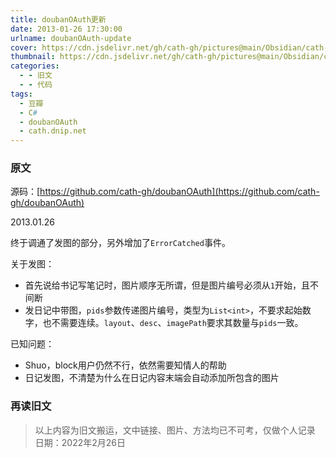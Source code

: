 ```yaml
---
title: doubanOAuth更新
date: 2013-01-26 17:30:00
urlname: doubanOAuth-update
cover: https://cdn.jsdelivr.net/gh/cath-gh/pictures@main/Obsidian/cath-gh.github.io/douban.webp
thumbnail: https://cdn.jsdelivr.net/gh/cath-gh/pictures@main/Obsidian/cath-gh.github.io/douban.webp
categories:
  - - 旧文
  - - 代码
tags:
  - 豆瓣
  - C#
  - doubanOAuth
  - cath.dnip.net
---
```

### 原文
源码：[https://github.com/cath-gh/doubanOAuth](https://github.com/cath-gh/doubanOAuth)

2013.01.26

终于调通了发图的部分，另外增加了`ErrorCatched`事件。

<!--more-->

关于发图：

+ 首先说给书记写笔记时，图片顺序无所谓，但是图片编号必须从`1`开始，且不间断
+ 发日记中带图，`pids`参数传递图片编号，类型为`List<int>`，不要求起始数字，也不需要连续。`layout`、`desc`、`imagePath`要求其数量与`pids`一致。

已知问题：

+ Shuo，block用户仍然不行，依然需要知情人的帮助
+ 日记发图，不清楚为什么在日记内容末端会自动添加所包含的图片

### 再读旧文
> 以上内容为旧文搬运，文中链接、图片、方法均已不可考，仅做个人记录  
> 日期：2022年2月26日